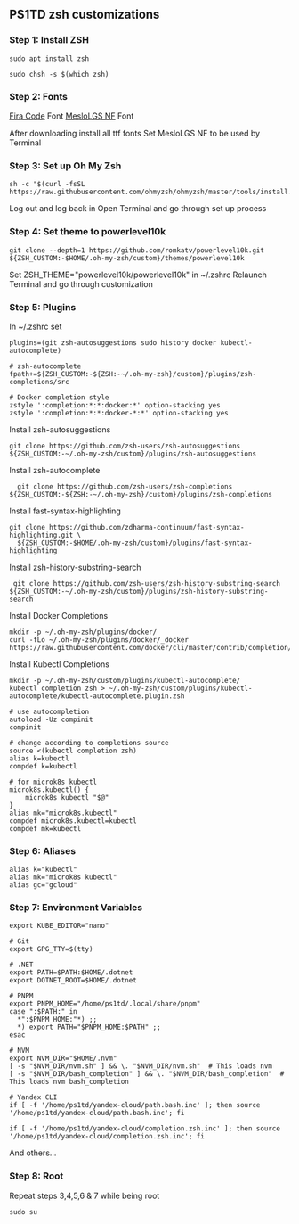 ## PS1TD zsh customizations

### Step 1: Install ZSH

```
sudo apt install zsh
```

```
sudo chsh -s $(which zsh)
```

### Step 2: Fonts

[Fira Code](https://github.com/tonsky/FiraCode) Font
[MesloLGS NF](https://github.com/romkatv/powerlevel10k#fonts) Font

After downloading install all ttf fonts
Set MesloLGS NF to be used by Terminal

### Step 3: Set up Oh My Zsh

```
sh -c "$(curl -fsSL https://raw.githubusercontent.com/ohmyzsh/ohmyzsh/master/tools/install.sh)"
```

Log out and log back in
Open Terminal and go through set up process

### Step 4: Set theme to powerlevel10k

```
git clone --depth=1 https://github.com/romkatv/powerlevel10k.git ${ZSH_CUSTOM:-$HOME/.oh-my-zsh/custom}/themes/powerlevel10k
```

Set ZSH_THEME="powerlevel10k/powerlevel10k" in ~/.zshrc
Relaunch Terminal and go through customization

### Step 5: Plugins

In ~/.zshrc set

```
plugins=(git zsh-autosuggestions sudo history docker kubectl-autocomplete)

# zsh-autocomplete
fpath+=${ZSH_CUSTOM:-${ZSH:-~/.oh-my-zsh}/custom}/plugins/zsh-completions/src

# Docker completion style
zstyle ':completion:*:*:docker:*' option-stacking yes
zstyle ':completion:*:*:docker-*:*' option-stacking yes

```

Install zsh-autosuggestions

```
git clone https://github.com/zsh-users/zsh-autosuggestions ${ZSH_CUSTOM:-~/.oh-my-zsh/custom}/plugins/zsh-autosuggestions
```

Install zsh-autocomplete

```
  git clone https://github.com/zsh-users/zsh-completions ${ZSH_CUSTOM:-${ZSH:-~/.oh-my-zsh}/custom}/plugins/zsh-completions
```

Install fast-syntax-highlighting
```
git clone https://github.com/zdharma-continuum/fast-syntax-highlighting.git \
  ${ZSH_CUSTOM:-$HOME/.oh-my-zsh/custom}/plugins/fast-syntax-highlighting
```

Install zsh-history-substring-search
```
 git clone https://github.com/zsh-users/zsh-history-substring-search ${ZSH_CUSTOM:-~/.oh-my-zsh/custom}/plugins/zsh-history-substring-search
```

Install Docker Completions

```
mkdir -p ~/.oh-my-zsh/plugins/docker/
curl -fLo ~/.oh-my-zsh/plugins/docker/_docker https://raw.githubusercontent.com/docker/cli/master/contrib/completion/zsh/_docker
```

Install Kubectl Completions
```
mkdir -p ~/.oh-my-zsh/custom/plugins/kubectl-autocomplete/
kubectl completion zsh > ~/.oh-my-zsh/custom/plugins/kubectl-autocomplete/kubectl-autocomplete.plugin.zsh
```
```
# use autocompletion
autoload -Uz compinit
compinit

# change according to completions source
source <(kubectl completion zsh)
alias k=kubectl
compdef k=kubectl

# for microk8s kubectl
microk8s.kubectl() {
    microk8s kubectl "$@"
}
alias mk="microk8s.kubectl"
compdef microk8s.kubectl=kubectl
compdef mk=kubectl
```

### Step 6: Aliases

```
alias k="kubectl"
alias mk="microk8s kubectl"
alias gc="gcloud"
```

### Step 7: Environment Variables

```
export KUBE_EDITOR="nano"

# Git
export GPG_TTY=$(tty)

# .NET
export PATH=$PATH:$HOME/.dotnet
export DOTNET_ROOT=$HOME/.dotnet

# PNPM
export PNPM_HOME="/home/ps1td/.local/share/pnpm"
case ":$PATH:" in
  *":$PNPM_HOME:"*) ;;
  *) export PATH="$PNPM_HOME:$PATH" ;;
esac

# NVM
export NVM_DIR="$HOME/.nvm"
[ -s "$NVM_DIR/nvm.sh" ] && \. "$NVM_DIR/nvm.sh"  # This loads nvm
[ -s "$NVM_DIR/bash_completion" ] && \. "$NVM_DIR/bash_completion"  # This loads nvm bash_completion

# Yandex CLI
if [ -f '/home/ps1td/yandex-cloud/path.bash.inc' ]; then source '/home/ps1td/yandex-cloud/path.bash.inc'; fi

if [ -f '/home/ps1td/yandex-cloud/completion.zsh.inc' ]; then source '/home/ps1td/yandex-cloud/completion.zsh.inc'; fi

```

And others...

### Step 8: Root

Repeat steps 3,4,5,6 & 7 while being root

```
sudo su
```
